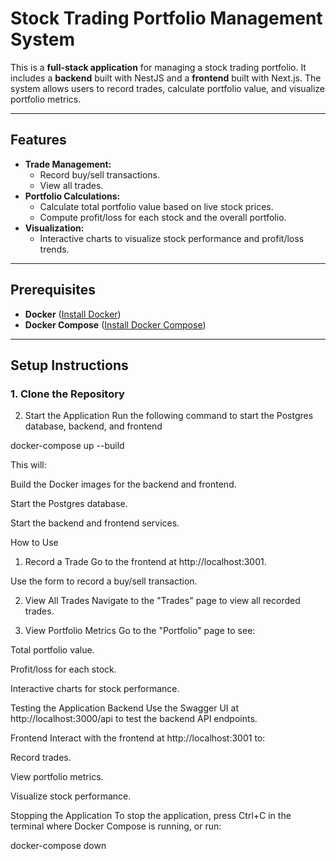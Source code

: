# Stock Trading Portfolio Management System

This is a **full-stack application** for managing a stock trading portfolio. It includes a **backend** built with NestJS and a **frontend** built with Next.js. The system allows users to record trades, calculate portfolio value, and visualize portfolio metrics.

---

## Features

- **Trade Management:**
  - Record buy/sell transactions.
  - View all trades.
- **Portfolio Calculations:**
  - Calculate total portfolio value based on live stock prices.
  - Compute profit/loss for each stock and the overall portfolio.
- **Visualization:**
  - Interactive charts to visualize stock performance and profit/loss trends.

---

## Prerequisites

- **Docker** ([Install Docker](https://docs.docker.com/get-docker/))
- **Docker Compose** ([Install Docker Compose](https://docs.docker.com/compose/install/))

---

## Setup Instructions

### 1. Clone the Repository

2. Start the Application
Run the following command to start the Postgres database, backend, and frontend

docker-compose up --build

This will:

Build the Docker images for the backend and frontend.

Start the Postgres database.

Start the backend and frontend services.


How to Use
1. Record a Trade
Go to the frontend at http://localhost:3001.

Use the form to record a buy/sell transaction.

2. View All Trades
Navigate to the "Trades" page to view all recorded trades.

3. View Portfolio Metrics
Go to the "Portfolio" page to see:

Total portfolio value.

Profit/loss for each stock.

Interactive charts for stock performance.

Testing the Application
Backend
Use the Swagger UI at http://localhost:3000/api to test the backend API endpoints.

Frontend
Interact with the frontend at http://localhost:3001 to:

Record trades.

View portfolio metrics.

Visualize stock performance.

Stopping the Application
To stop the application, press Ctrl+C in the terminal where Docker Compose is running, or run:

docker-compose down